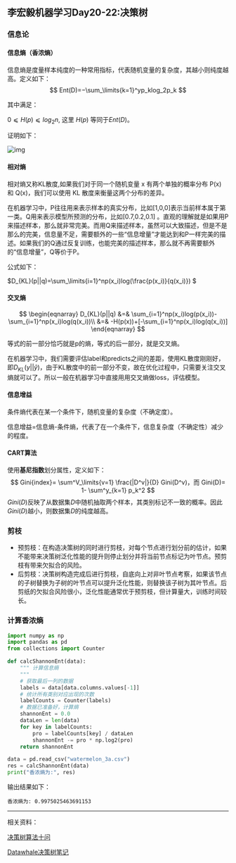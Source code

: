 ## 李宏毅机器学习Day20-22:决策树

### 信息论

#### 信息熵（香浓熵）

信息熵是度量样本纯度的一种常用指标，代表随机变量的复杂度，其越小则纯度越高。定义如下：
$$
Ent(D)=−\sum_\limits{k=1}^yp_klog_2p_k
$$

其中满足：

$0⩽H(p)⩽log_2n$, 这里 $H(p)$ 等同于$Ent(D)$。

证明如下：

![img](../../notes/lihongyi/images/2.jpg)



#### 相对熵

相对熵又称KL散度,如果我们对于同一个随机变量 x 有两个单独的概率分布 P(x) 和 Q(x)，我们可以使用 KL 散度来衡量这两个分布的差异。

在机器学习中，P往往用来表示样本的真实分布，比如[1,0,0]表示当前样本属于第一类。Q用来表示模型所预测的分布，比如[0.7,0.2,0.1] 。直观的理解就是如果用P来描述样本，那么就非常完美。而用Q来描述样本，虽然可以大致描述，但是不是那么的完美，信息量不足，需要额外的一些“信息增量”才能达到和P一样完美的描述。如果我们的Q通过反复训练，也能完美的描述样本，那么就不再需要额外的“信息增量”，Q等价于P。

公式如下：

$D_{KL}(p||q)=\sum_\limits{i=1}^np(x_i)log(\frac{p(x_i)}{q(x_i)}) $

#### 交叉熵

$$
\begin{eqnarray}
D_{KL}(p||q) &=& \sum_{i=1}^np(x_i)log(p(x_i))-\sum_{i=1}^np(x_i)log(q(x_i))\\
&=& -H(p(x))+[-\sum_{i=1}^np(x_i)log(q(x_i))]
\end{eqnarray}
$$

等式的前一部分恰巧就是p的熵，等式的后一部分，就是交叉熵。

在机器学习中，我们需要评估label和predicts之间的差距，使用KL散度刚刚好，即$D_{KL}(y||\hat{y})$，由于KL散度中的前一部分不变，故在优化过程中，只需要关注交叉熵就可以了。所以一般在机器学习中直接用用交叉熵做loss，评估模型。

#### 信息增益

条件熵代表在某一个条件下，随机变量的复杂度（不确定度）。

信息增益=信息熵-条件熵，代表了在一个条件下，信息复杂度（不确定性）减少的程度。

#### CART算法

使用**基尼指数**划分属性，定义如下：
$$
Gini{index}= \sum^V_\limits{v=1} \frac{|D^v|}{D} Gini(D^v)，而
Gini(D)= 1- \sum^y_{k=1} p_k^2
$$
$Gini(D)$反映了从数据集$D$中随机抽取两个样本，其类别标记不一致的概率。因此$Gini(D)$越小，则数据集$D​$的纯度越高。

### 剪枝

- 预剪枝：在构造决策树的同时进行剪枝，对每个节点进行划分前的估计，如果不能带来决策树泛化性能的提升则停止划分并将当前节点标记为叶节点。预剪枝有带来欠拟合的风险。
- 后剪枝：决策树构造完成后进行剪枝，自底向上对非叶节点考察，如果该节点的子树替换为子树的叶节点可以提升泛化性能，则替换该子树为其叶节点。后剪纸的欠拟合风险很小，泛化性能通常优于预剪枝，但计算量大，训练时间较长。

### 计算香浓熵

```python
import numpy as np
import pandas as pd
from collections import Counter

def calcShannonEnt(data):
    """ 计算信息熵
    """
    # 获取最后一列的数据
    labels = data[data.columns.values[-1]]
    # 统计所有类别对应出现的次数
    labelCounts = Counter(labels)
    # 数据已准备好，计算熵
    shannonEnt = 0.0
    dataLen = len(data)
    for key in labelCounts:
        pro = labelCounts[key] / dataLen
        shannonEnt -= pro * np.log2(pro)
    return shannonEnt

data = pd.read_csv("watermelon_3a.csv")
res = calcShannonEnt(data)
print("香浓熵为:", res)
```

输出结果如下：

```
香浓熵为: 0.9975025463691153
```

------

相关资料：

[决策树算法十问](<https://blog.csdn.net/Datawhale/article/details/90605363>)

[Datawhale决策树笔记](<https://datawhalechina.github.io/Leeml-Book/#/AdditionalReferences/Entropy>)

